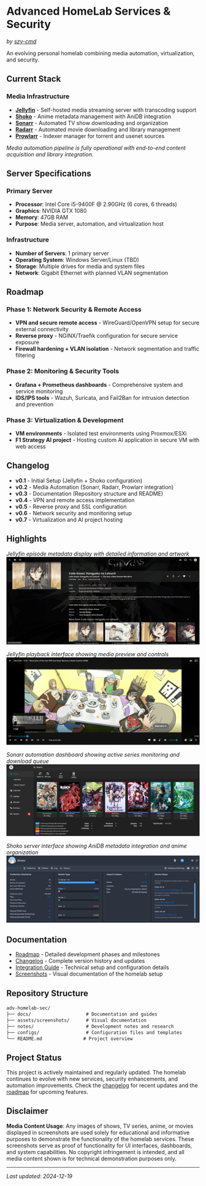 # Advanced HomeLab Services & Security

*by [szy-cmd](https://github.com/szy-cmd)*

An evolving personal homelab combining media automation, virtualization, and security.

## Current Stack

### Media Infrastructure
- **[Jellyfin](https://github.com/jellyfin/jellyfin)** - Self-hosted media streaming server with transcoding support
- **[Shoko](https://github.com/shokoanime)** - Anime metadata management with AniDB integration
- **[Sonarr](https://github.com/Sonarr/Sonarr)** - Automated TV show downloading and organization
- **[Radarr](https://github.com/Radarr/Radarr)** - Automated movie downloading and library management
- **[Prowlarr](https://github.com/Prowlarr/Prowlarr)** - Indexer manager for torrent and usenet sources

*Media automation pipeline is fully operational with end-to-end content acquisition and library integration.*

## Server Specifications

### Primary Server
- **Processor**: Intel Core i5-9400F @ 2.90GHz (6 cores, 6 threads)
- **Graphics**: NVIDIA GTX 1080
- **Memory**: 47GB RAM
- **Purpose**: Media server, automation, and virtualization host

### Infrastructure
- **Number of Servers**: 1 primary server
- **Operating System**: Windows Server/Linux (TBD)
- **Storage**: Multiple drives for media and system files
- **Network**: Gigabit Ethernet with planned VLAN segmentation

## Roadmap

### Phase 1: Network Security & Remote Access
- **VPN and secure remote access** - WireGuard/OpenVPN setup for secure external connectivity
- **Reverse proxy** - NGINX/Traefik configuration for secure service exposure
- **Firewall hardening + VLAN isolation** - Network segmentation and traffic filtering

### Phase 2: Monitoring & Security Tools
- **Grafana + Prometheus dashboards** - Comprehensive system and service monitoring
- **IDS/IPS tools** - Wazuh, Suricata, and Fail2Ban for intrusion detection and prevention

### Phase 3: Virtualization & Development
- **VM environments** - Isolated test environments using Proxmox/ESXi
- **F1 Strategy AI project** - Hosting custom AI application in secure VM with web access

## Changelog

- **v0.1** - Initial Setup (Jellyfin + Shoko configuration)
- **v0.2** - Media Automation (Sonarr, Radarr, Prowlarr integration)
- **v0.3** - Documentation (Repository structure and README)
- **v0.4** - VPN and remote access implementation
- **v0.5** - Reverse proxy and SSL configuration
- **v0.6** - Network security and monitoring setup
- **v0.7** - Virtualization and AI project hosting

## Highlights

*Jellyfin episode metadata display with detailed information and artwork*
![Jellyfin Episode Metadata](./assets/screenshots/jellyfin/jellyfin-ep-metadata.jpg)

*Jellyfin playback interface showing media preview and controls*
![Jellyfin Playback Preview](./assets/screenshots/jellyfin/jellyfin-playback-preview.jpg)

*Sonarr automation dashboard showing active series monitoring and download queue*
![Sonarr Main Dashboard](./assets/screenshots/sonarr/sonarr-main.jpg)

*Shoko server interface showing AniDB metadata integration and anime organization*
![Shoko Main Dashboard](./assets/screenshots/shoko/shoko-main.jpg)

## Documentation

- [Roadmap](./docs/roadmap.md) - Detailed development phases and milestones
- [Changelog](./docs/changelog.md) - Complete version history and updates
- [Integration Guide](./docs/integration-guide.md) - Technical setup and configuration details
- [Screenshots](./docs/screenshots.md) - Visual documentation of the homelab setup

## Repository Structure

```
adv-homelab-sec/
├── docs/                    # Documentation and guides
├── assets/screenshots/      # Visual documentation
├── notes/                   # Development notes and research
├── configs/                 # Configuration files and templates
└── README.md               # Project overview
```

## Project Status

This project is actively maintained and regularly updated. The homelab continues to evolve with new services, security enhancements, and automation improvements. Check the [changelog](./docs/changelog.md) for recent updates and the [roadmap](./docs/roadmap.md) for upcoming features.

## Disclaimer

**Media Content Usage**: Any images of shows, TV series, anime, or movies displayed in screenshots are used solely for educational and informative purposes to demonstrate the functionality of the homelab services. These screenshots serve as proof of functionality for UI interfaces, dashboards, and system capabilities. No copyright infringement is intended, and all media content shown is for technical demonstration purposes only.

---

*Last updated: 2024-12-19*
